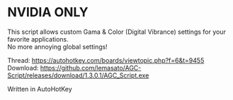 # NVIDIA ONLY

This script allows custom Gama & Color (Digital Vibrance) settings for your favorite applications.  
No more annoying global settings!

Thread: https://autohotkey.com/boards/viewtopic.php?f=6&t=9455
Download: https://github.com/lemasato/AGC-Script/releases/download/1.3.0.1/AGC_Script.exe
  
Written in AutoHotKey